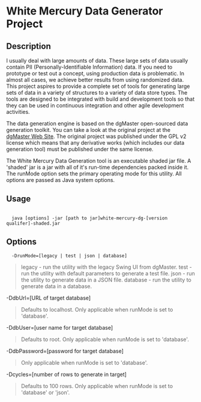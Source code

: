 White Mercury Data Generator Project
====================================

Description
-----------

I usually deal with large amounts of data.  These large sets of data usually contain PII (Personally-Identifiable Information) data.  If you need to prototype or test out a concept, using production data is problematic.  In almost all cases, we achieve better results from using randomized data.  This project aspires to provide a complete set of tools for generating large sets of data in a variety of structures to a variety of data store types.  The tools are designed to be integrated with build and development tools so that they can be used in continuous integration and other agile development activities.

The data generation engine is based on the dgMaster open-sourced data generation toolkit.  You can take a look at the original project at the [dgMaster Web Site](http://dgmaster.sourceforge.net/).  The original project was published under the GPL v2 license which means that any derivative works (which includes our data generation tool) must be published under the same license.

The White Mercury Data Generation tool is an executable shaded jar file.  A 'shaded' jar is a jar with all of it's run-time dependencies packed inside it.  The runMode option sets the primary operating mode for this utility.  All options are passed as Java system options.

Usage
-----

``` shell

  java [options] -jar [path to jar]white-mercury-dg-[version qualifer]-shaded.jar

```

Options
-------

 ```shell
   -DrunMode=[legacy | test | json | database]
 ```

  >legacy - run the utility with the legacy Swing UI from dgMaster.
  >test - run the utility with default parameters to generate a test file.
  >json - run the utility to generate data in a JSON file.
  >database - run the utility to generate data in a database.

  -DdbUrl=[URL of target database]

  >Defaults to localhost.  Only applicable when runMode is set to 'database'.

  -DdbUser=[user name for target database]

  >Defaults to root.  Only applicable when runMode is set to 'database'.

  -DdbPassword=[password for target database]

  >Only applicable when runMode is set to 'database'.

  -Dcycles=[number of rows to generate in target]

  >Defaults to 100 rows.  Only applicable when runMode is set to 'database' or 'json'.
